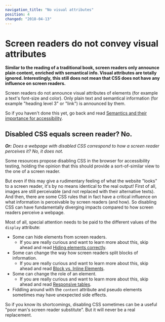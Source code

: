 ```yaml
---
navigation_title: "No visual attributes"
position: 4
changed: "2018-04-13"
---
```


# Screen readers do not convey visual attributes

**Similar to the reading of a traditional book, screen readers only announce plain content, enriched with semantical info. Visual attributes are totally ignored. Interestingly, this still does not mean that CSS does not have any influence on screen readers.**

Screen readers do not announce visual attributes of elements (for example a text's font-size and color). Only plain text and semantical information (for example "heading level 3" or "link") is announced by them.

So if you haven't done this yet, go back and read [Semantics and their importance for accessibility](/knowledge/semantics).

## Disabled CSS equals screen reader? No.

_**Or:** Does a webpage with disabled CSS correspond to how a screen reader perceives it? No, it does not._

Some resources propose disabling CSS in the browser for accessibility testing, holding the opinion that this should provide a sort-of-similar view to the one of a screen reader.

But even if this may give a rudimentary feeling of what the website "looks" to a screen reader, it's by no means identical to the real output! First of all, images are still perceivable (and not replaced with their alternative texts). And then, there are some CSS rules that in fact have a critical influence on what information is perceivable by screen readers (and how). So disabling CSS can have fundamentally diverging impacts compared to how screen readers perceive a webpage.

Most of all, special attention needs to be paid to the different values of the `display` attribute:

- Some can hide elements from screen readers.
    - If you are really curious and want to learn more about this, skip ahead and read [Hiding elements correctly](/examples/hiding-elements).
- Some can change the way how screen readers split blocks of information.
    - If you are really curious and want to learn more about this, skip ahead and read [Block vs. Inline Elements](/examples/block-vs-inline-elements).
- Some can change the role of an element.
    - If you are really curious and want to learn more about this, skip ahead and read [Responsive tables](/examples/tables/responsive).
- Fiddling around with the `content` attribute and pseudo elements sometimes may have unexpected side effects.

So if you know its shortcomings, disabling CSS sometimes can be a useful "poor man's screen reader substitute". But it will never be a real replacement.
